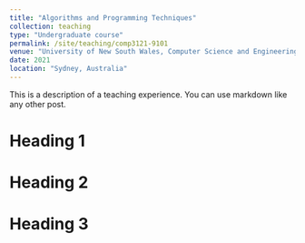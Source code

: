 ```yaml
---
title: "Algorithms and Programming Techniques"
collection: teaching
type: "Undergraduate course"
permalink: /site/teaching/comp3121-9101
venue: "University of New South Wales, Computer Science and Engineering"
date: 2021
location: "Sydney, Australia"
---
```


This is a description of a teaching experience. You can use markdown like any other post.

Heading 1
======

Heading 2
======

Heading 3
======
